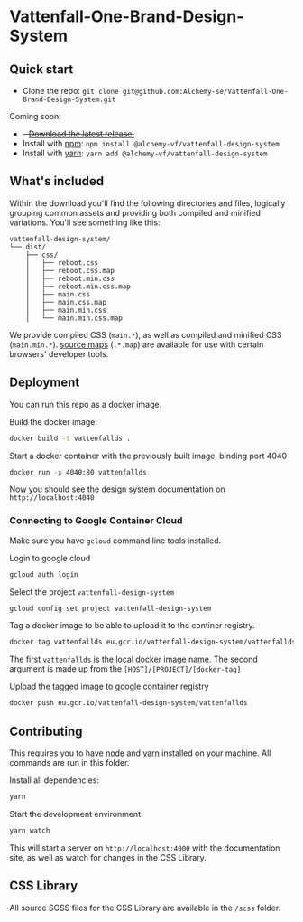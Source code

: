 # Vattenfall-One-Brand-Design-System

## Quick start

- Clone the repo: `git clone git@github.com:Alchemy-se/Vattenfall-One-Brand-Design-System.git`

Coming soon:
- ~~- [Download the latest release.](https://no-cdn-yet.com/vattenfall.zip)~~
 - Install with [npm](https://www.npmjs.com/): `npm install @alchemy-vf/vattenfall-design-system`
 - Install with [yarn](https://yarnpkg.com/): `yarn add @alchemy-vf/vattenfall-design-system`

## What's included

Within the download you'll find the following directories and files, logically grouping common assets and providing both compiled and minified variations. You'll see something like this:

```
vattenfall-design-system/
└── dist/
    ├── css/
    │   ├── reboot.css
    │   ├── reboot.css.map
    │   ├── reboot.min.css
    │   ├── reboot.min.css.map
    │   ├── main.css
    │   ├── main.css.map
    │   ├── main.min.css
    │   └── main.min.css.map
```

We provide compiled CSS (`main.*`), as well as compiled and minified CSS (`main.min.*`). [source maps](https://developers.google.com/web/tools/chrome-devtools/debug/readability/source-maps) (`.*.map`) are available for use with certain browsers' developer tools.

## Deployment

You can run this repo as a docker image. 

Build the docker image: 
```sh
docker build -t vattenfallds .
```

Start a docker container with the previously built image, binding port 4040
```sh
docker run -p 4040:80 vattenfallds
```

Now you should see the design system documentation on `http://localhost:4040`


### Connecting to Google Container Cloud 

Make sure you have `gcloud` command line tools installed.

Login to google cloud
```sh
gcloud auth login
```

Select the project `vattenfall-design-system`
```sh
gcloud config set project vattenfall-design-system
```

Tag a docker image to be able to upload it to the continer registry.

```sh
docker tag vattenfallds eu.gcr.io/vattenfall-design-system/vattenfallds
```

The first `vattenfallds` is the local docker image name. The second argument is made up from the `[HOST]/[PROJECT]/[docker-tag]`

Upload the tagged image to google container registry

```sh
docker push eu.gcr.io/vattenfall-design-system/vattenfallds
```

## Contributing

This requires you to have [node](https://nodejs.org/en/) and [yarn](https://yarnpkg.com/lang/en/) installed on your machine. 
All commands are run in this folder.

Install all dependencies:

```sh
yarn
```

Start the development environment:

```sh
yarn watch
```

This will start a server on `http://localhost:4000` with the documentation site, as well as watch for changes in the CSS Library.

## CSS Library

All source SCSS files for the CSS Library are available in the `/scss` folder.
